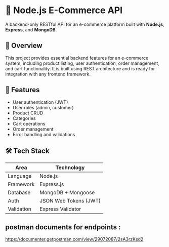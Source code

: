 # 🛒 Node.js E-Commerce API

A backend-only RESTful API for an e-commerce platform built with **Node.js**, **Express**, and **MongoDB**.

## 🚀 Overview

This project provides essential backend features for an e-commerce system, including product listing, user authentication, order management, and cart functionality. It is built using REST architecture and is ready for integration with any frontend framework.

## 🔧 Features

- User authentication (JWT)
- User roles (admin, customer)
- Product CRUD
- Categories
- Cart operations
- Order management
- Error handling and validations

## 🛠️ Tech Stack

| Area        | Technology           |
|-------------|----------------------|
| Language    | Node.js              |
| Framework   | Express.js           |
| Database    | MongoDB + Mongoose   |
| Auth        | JSON Web Tokens (JWT)|
| Validation  | Express Validator    |



## postman documents for endpoints : 
https://documenter.getpostman.com/view/29072087/2sA3rzKsd2
